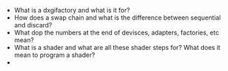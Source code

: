 - What is a dxgifactory and what is it for?
- How does a swap chain and what is the difference between sequential and discard?
- What dop the numbers at the end of devisces, adapters, factories, etc mean?
- What is a shader and what are all these shader steps for? What does it mean to program a shader?
- 
